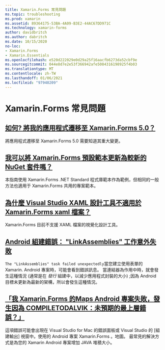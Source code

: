 ```yaml
---
title: Xamarin.Forms 常見問題
ms.topic: troubleshooting
ms.prod: xamarin
ms.assetid: 89364175-53BA-4A09-B3E2-44AC67DD971C
ms.technology: xamarin-forms
author: davidbritch
ms.author: dabritch
ms.date: 10/15/2020
no-loc:
- Xamarin.Forms
- Xamarin.Essentials
ms.openlocfilehash: e520d222029e0d29a25f16aacfb6273da52cbf9e
ms.sourcegitcommit: 044e8d7e2e53f366942afe5084316198925f4b03
ms.translationtype: MT
ms.contentlocale: zh-TW
ms.lasthandoff: 01/06/2021
ms.locfileid: "97940209"
---
```

# <a name="no-locxamarinforms-frequently-asked-questions"></a>Xamarin.Forms 常見問題

## <a name="how-do-i-migrate-my-app-to-no-locxamarinforms-50"></a>[如何? 將我的應用程式遷移至 Xamarin.Forms 5.0？](forms5-migration.md)

將應用程式遷移至 Xamarin.Forms 5.0 需要知道其重大變更。

## <a name="can-i-update-the-no-locxamarinforms-default-template-to-a-newer-nuget-package"></a>[我可以將 Xamarin.Forms 預設範本更新為較新的 NuGet 套件嗎？](update-forms-template.md)

本指南使用 Xamarin.Forms .NET Standard 程式庫範本作為範例，但相同的一般方法也適用于 Xamarin.Forms 共用的專案範本。

## <a name="why-doesnt-the-visual-studio-xaml-designer-work-for-no-locxamarinforms-xaml-files"></a>[為什麼 Visual Studio XAML 設計工具不適用於 Xamarin.Forms xaml 檔案？](forms-xaml-designer.md)

Xamarin.Forms 目前不支援 XAML 檔案的視覺化設計工具。

## <a name="android-build-error-the-linkassemblies-task-failed-unexpectedly"></a>[Android 組建錯誤： "LinkAssemblies" 工作意外失敗](android-linkassemblies-error.md)

`The "LinkAssemblies" task failed unexpectedly`當您建立使用表單的 Xamarin. Android 專案時，可能會看到錯誤訊息。 當連結器為作用中時，就會發生這種情況 (通常是在 *發行* 組建中，以減少應用程式封裝的大小) ;因為 Android 目標未更新為最新的架構，所以會發生這種情況。

## <a name="why-does-my-no-locxamarinformsmaps-android-project-fail-with-compiletodalvik--unexpected-top-level-error"></a>[「我 Xamarin.Forms 的Maps Android 專案失敗，發生因為 COMPILETODALVIK：未預期的最上層錯誤？」](maps-compiletodalvik-error.md)

這項錯誤可能會出現在 Visual Studio for Mac 的錯誤面板或 Visual Studio 的 [組建輸出] 視窗中。使用的 Android 專案 Xamarin.Forms 。地圖。 最常見的解決方式是為您的 Xamarin Android 專案增加 JAVA 堆積大小。
